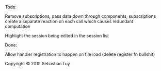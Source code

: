 Todo:

Remove subscriptions, pass data down through components, subscriptions create
a separate reaction on each call which causes redundant computation

Highlight the session being edited in the session list

Done:

Allow handler registration to happen on file load (delete register fn bullshit)

Copyright © 2015 Sebastian Luy
